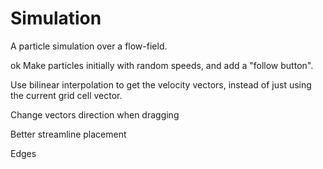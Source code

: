 # Simulation

A particle simulation over a flow-field.

ok Make particles initially with random speeds, and add a "follow button".

Use bilinear interpolation to get the velocity vectors, instead of just using the current grid cell vector.

Change vectors direction when dragging

Better streamline placement

Edges
